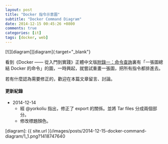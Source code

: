 ```yaml
---
layout: post
title: "Docker 指令示意圖"
subtitle: "Docker Command Diagram"
date: 2014-12-15 00:45:26 +0800
comments: true
categories: [it]
tags: [docker, web]
---
```


[![][diagram]][diagram]{:target="_blank"}

看到《Docker —— 從入門到實踐­》正體中文版[附錄一：命令查詢](http://philipzheng.gitbooks.io/docker_practice/content/appendix_command/README.html)裏有「一張圖總結 Docker 的命令」的圖，一時興起，就嘗試重畫一張圖，把所有指令都排進去。


若有什麼認為需要修正的，歡迎在本篇文章留言、討論。

<!-- more -->

#### 更新紀錄

- 2014-12-14
    - 經 @yorkoliu 指出，修正了 export 的關係。並將 Tar files 分成兩個部分。
    - 修改標題顏色。


[diagram]: {{ site.url }}/images/posts/2014-12-15-docker-command-diagram/1_1.png?1418747640
